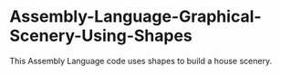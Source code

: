# Assembly-Language-Graphical-Scenery-Using-Shapes
This Assembly Language code uses shapes to build a house scenery.
